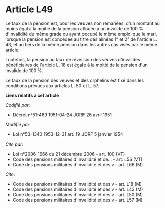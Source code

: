 # Article L49

Le taux de la pension est, pour les veuves non remariées, d'un montant au moins égal à la moitié de la pension allouée à un
invalide de 100 % d'invalidité du même grade ou ayant occupé le même emploi que le mari, lorsque la pension est concédée au
titre des alinéas 1° et 2° de l'article L. 43, et au tiers de la même pension dans les autres cas visés par le même article.

Toutefois, la pension au taux de réversion des veuves d'invalides bénéficiaires de l'article L. 18 est égale à la moitié de
la pension d'un invalide de 100 %.

Le taux de la pension des veuves et des orphelins est fixé dans les conditions prévues aux articles L. 50 et L. 57.

**Liens relatifs à cet article**

_Codifié par_:

  - Décret n°51-469 1951-04-24 JORF 26 avril 1951

_Modifié par_:

  - Loi n°53-1340 1953-12-31 art. 19 JORF 5 janvier 1954

_Cité par_:

  - Loi n°2006-1666 du 21 décembre 2006 - art. 100 (VT)
  - Code des pensions militaires d'invalidité et de... - art. L56 (VT)
  - Code des pensions militaires d'invalidité et des v - art. L66 (M)

_Cite_:

  - Code des pensions militaires d'invalidité et des v - art. L18 (M)
  - Code des pensions militaires d'invalidité et des v - art. L43 (M)
  - Code des pensions militaires d'invalidité et des v - art. L50 (M)
  - Code des pensions militaires d'invalidité et des v - art. L57 (M)
